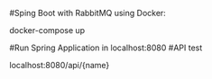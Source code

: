 #Sping Boot with RabbitMQ using Docker:

docker-compose up

#Run Spring Application in localhost:8080
#API test

localhost:8080/api/{name}
